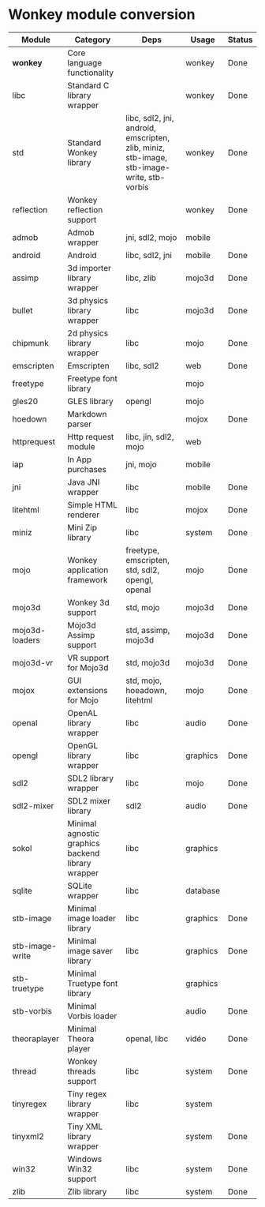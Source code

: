 # Wonkey module conversion

| Module          | Category                                          | Deps                                                         | Usage    | Status |
| --------------- | ------------------------------------------------- | ------------------------------------------------------------ | -------- | ------ |
| **wonkey**      | Core language functionality                       |                                                              | wonkey   | Done   |
| libc            | Standard C library wrapper                        |                                                              | wonkey   | Done   |
| std             | Standard Wonkey library                           | libc, sdl2, jni, android, emscripten, zlib, miniz, stb-image, stb-image-write, stb-vorbis | wonkey   | Done   |
| reflection      | Wonkey reflection support                         |                                                              | wonkey   | Done   |
| admob           | Admob wrapper                                     | jni, sdl2, mojo                                              | mobile   |        |
| android         | Android                                           | libc, sdl2, jni                                              | mobile   | Done   |
| assimp          | 3d importer library wrapper                       | libc, zlib                                                   | mojo3d   | Done   |
| bullet          | 3d physics library wrapper                        | libc                                                         | mojo3d   | Done   |
| chipmunk        | 2d physics library wrapper                        | libc                                                         | mojo     | Done   |
| emscripten      | Emscripten                                        | libc, sdl2                                                   | web      | Done   |
| freetype        | Freetype font library                             |                                                              | mojo     |        |
| gles20          | GLES library                                      | opengl                                                       | mojo     |        |
| hoedown         | Markdown parser                                   |                                                              | mojox    | Done   |
| httprequest     | Http request module                               | libc, jin, sdl2, mojo                                        | web      |        |
| iap             | In App purchases                                  | jni, mojo                                                    | mobile   |        |
| jni             | Java JNI wrapper                                  | libc                                                         | mobile   | Done   |
| litehtml        | Simple HTML renderer                              | libc                                                         | mojox    | Done   |
| miniz           | Mini Zip library                                  | libc                                                         | system   | Done   |
| mojo            | Wonkey application framework                      | freetype, emscripten, std, sdl2, opengl, openal              | mojo     | Done   |
| mojo3d          | Wonkey 3d support                                 | std, mojo                                                    | mojo3d   | Done   |
| mojo3d-loaders  | Mojo3d Assimp support                             | std, assimp, mojo3d                                          | mojo3d   | Done   |
| mojo3d-vr       | VR support for Mojo3d                             | std, mojo3d                                                  | mojo3d   | Done   |
| mojox           | GUI extensions for Mojo                           | std, mojo, hoeadown, litehtml                                | mojo     | Done   |
| openal          | OpenAL library wrapper                            | libc                                                         | audio    | Done   |
| opengl          | OpenGL library wrapper                            | libc                                                         | graphics | Done   |
| sdl2            | SDL2 library wrapper                              | libc                                                         | mojo     | Done   |
| sdl2-mixer      | SDL2 mixer library                                | sdl2                                                         | audio    | Done   |
| sokol           | Minimal agnostic graphics backend library wrapper | libc                                                         | graphics |        |
| sqlite          | SQLite wrapper                                    | libc                                                         | database |        |
| stb-image       | Minimal image loader library                      | libc                                                         | graphics | Done   |
| stb-image-write | Minimal image saver library                       | libc                                                         | graphics | Done   |
| stb-truetype    | Minimal Truetype font library                     |                                                              | graphics |        |
| stb-vorbis      | Minimal Vorbis loader                             |                                                              | audio    | Done   |
| theoraplayer    | Minimal Theora player                             | openal, libc                                                 | vidéo    | Done   |
| thread          | Wonkey threads support                            | libc                                                         | system   | Done   |
| tinyregex       | Tiny regex library wrapper                        | libc                                                         | system   |        |
| tinyxml2        | Tiny XML library wrapper                          |                                                              | system   | Done   |
| win32           | Windows Win32 support                             | libc                                                         | system   | Done   |
| zlib            | Zlib library                                      | libc                                                         | system   | Done   |

